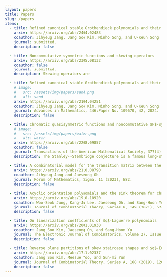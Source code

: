 ```yaml
---
layout: papers
title: Papers
slug: /papers
items:
  - title: Refined canonical stable Grothendieck polynomials and their duals, Part 2
    arxiv: https://arxiv.org/abs/2404.02483
    coauthor: Jihyeug Jang, Jang Soo Kim, Minho Song, and U-Keun Song
    journal: submitted.
    description: false

  - title: Noncommutative symmetric functions and skewing operators
    arxiv: https://arxiv.org/abs/2305.08132
    coauthor: false
    journal: submitted.
    description: Skewing operators are 

  - title: Refined canonical stable Grothendieck polynomials and their duals, Part 1
    # image:
    #   src: /assets/img/papers/sand.png
    #   alt: sand
    arxiv: https://arxiv.org/abs/2104.04251
    coauthor: Jihyeug Jang, Jang Soo Kim, Minho Song, and U-Keun Song
    journal: Advances in Mathematics, 446:Paper No. 109670, 42, 2024.
    description: false

  - title: Chromatic quasisymmetric functions and noncommutative $P$-symmetric functions
    # image:
    #   src: /assets/img/papers/water.png
    #   alt: water
    arxiv: https://arxiv.org/abs/2208.09857
    coauthor: false
    journal: Transactions of the American Mathematical Society, 377(4):2855–2896, 2024.
    description: The Stanley--Stembridge conjecture is a famous long-standing conjecture in algebraic combinatorics.

  - title: A combinatorial model for the transition matrix between the Specht and $SL_2$-web bases
    arxiv: https://arxiv.org/abs/2110.08790
    coauthor: Jihyeug Jang and Jaeseong Oh
    journal: Forum of Mathematics, Sigma, 11 (2023), E82.
    description: false
  
  - title: Acyclic orientation polynomials and the sink theorem for chromatic symmetric functions
    arxiv: https://arxiv.org/abs/1910.10920
    coauthor: Woo-Seok Jung, Kang-Ju Lee, Jaeseong Oh, and Sang-Hoon Yu
    journal: Journal of Combinatorial Theory, Series B, 149 (2021), 52-75.
    description: false

  - title: On linearization coefficients of $q$-Laguerre polynomials
    arxiv: https://arxiv.org/abs/2001.01930
    coauthor: Jang Soo Kim, Jaeseong Oh, and Sang-Hoon Yu
    journal: The Electronic Journal of Combinatorics, Volume 27, Issue 2 (2020), P2.22.
    description: false

  - title: Reverse plane partitions of skew staircase shapes and $q$-Euler numbers
    arxiv: https://arxiv.org/abs/1711.02337
    coauthor: Jang Soo Kim, Meesue Yoo, and Sun-mi Yun
    journal: Journal of Combinatorial Theory, Series A, 168 (2019), 120-163.
    description: false
---
```


<!-- The list of my works including preprints. -->
<!-- Test17 -->
<br />
<br />
